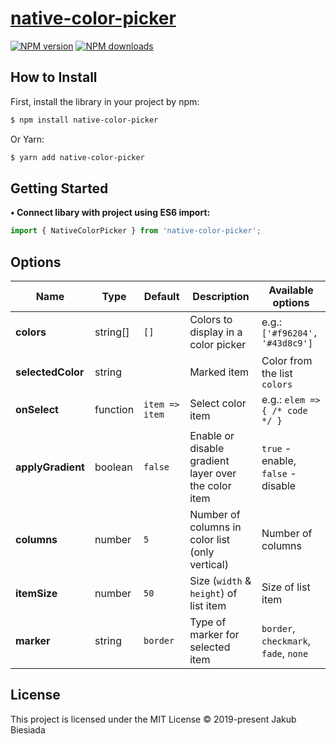 # [native-color-picker](https://github.com/jb1905/native-color-picker)

[![NPM version](http://img.shields.io/npm/v/native-color-picker.svg?style=flat-square)](https://www.npmjs.com/package/native-color-picker)
[![NPM downloads](http://img.shields.io/npm/dm/native-color-picker.svg?style=flat-square)](https://www.npmjs.com/package/native-color-picker)

## How to Install
First, install the library in your project by npm:
```sh
$ npm install native-color-picker
```

Or Yarn:
```sh
$ yarn add native-color-picker
```

## Getting Started
**• Connect libary with project using ES6 import:**
```js
import { NativeColorPicker } from 'native-color-picker';
```

## Options
Name | Type | Default | Description | Available options
-|-|-|-|-
**colors** | string[] | `[]` | Colors to display in a color picker | e.g.: `['#f96204', '#43d8c9']`
**selectedColor** | string | ` ` | Marked item | Color from the list `colors`
**onSelect** | function | `item => item` | Select color item | e.g.: `elem => { /* code */ }`
**applyGradient** | boolean | `false` | Enable or disable gradient layer over the color item | `true` - enable, `false` - disable
**columns** | number | `5` | Number of columns in color list (only vertical) | Number of columns
**itemSize** | number | `50` | Size (`width` & `height`) of list item | Size of list item
**marker** | string | `border` | Type of marker for selected item | `border`, `checkmark`, `fade`, `none`

## License
This project is licensed under the MIT License © 2019-present Jakub Biesiada
